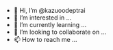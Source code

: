 - 👋 Hi, I’m @kazuoodeptrai
- 👀 I’m interested in ...
- 🌱 I’m currently learning ...
- 💞️ I’m looking to collaborate on ...
- 📫 How to reach me ...

<!---
kazuoodeptrai/kazuoodeptrai is a ✨ special ✨ repository because its `README.md` (this file) appears on your GitHub profile.
You can click the Preview link to take a look at your changes.
--->
